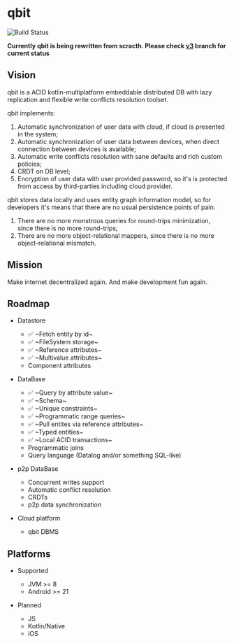 # qbit
![Build Status](https://travis-ci.com/d-r-q/qbit.svg?branch=master)

**Currently qbit is being rewritten from scracth. Please check [v3](https://github.com/d-r-q/qbit/tree/v3) branch for current status**

## Vision
qbit is a ACID kotlin-multiplatform embeddable distributed DB with lazy replication and flexible write conflicts resolution toolset.

qbit implements:
 1) Automatic synchronization of user data with cloud, if cloud is presented in the system;
 2) Automatic synchronization of user data between devices, when direct connection between devices is available;
 3) Automatic write conflicts resolution with sane defaults and rich custom policies;
 4) CRDT on DB level;
 5) Encryption of user data with user provided password, so it's is protected from access by third-parties including cloud provider.
 
qbit stores data locally and uses entity graph information model, so for developers it's means that there are no usual persistence points of pain:
 1) There are no more monstrous queries for round-trips minimization, since there is no more round-trips;
 2) There are no more object-relational mappers, since there is no more object-relational mismatch.
 
## Mission

Make internet decentralized again. And make development fun again.

## Roadmap
 * Datastore
   * :white_check_mark: ~Fetch entity by id~
   * :white_check_mark: ~FileSystem storage~
   * :white_check_mark: ~Reference attributes~
   * :white_check_mark: ~Multivalue attributes~
   * Component attributes
   
 * DataBase
   * :white_check_mark: ~Query by attribute value~
   * :white_check_mark: ~Schema~
   * :white_check_mark: ~Unique constraints~
   * :white_check_mark: ~Programmatic range queries~
   * :white_check_mark: ~Pull entites via reference attributes~
   * :white_check_mark: ~Typed entities~
   * :white_check_mark: ~Local ACID transactions~
   * Programmatic joins
   * Query language (Datalog and/or something SQL-like)
   
 * p2p DataBase
   * Concurrent writes support
   * Automatic conflict resolution
   * CRDTs
   * p2p data synchronization
   
 * Cloud platform
   * qbit DBMS
   
## Platforms

 * Supported
   * JVM >= 8
   * Android >= 21
 
 * Planned
   * JS
   * Kotlin/Native
   * iOS
